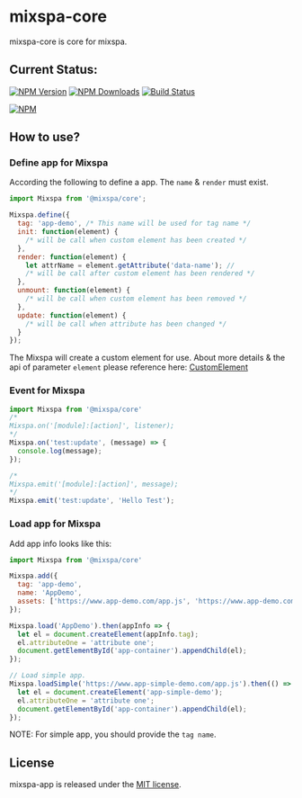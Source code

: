 # mixspa-core
mixspa-core is core for mixspa.

## Current Status:

[![NPM Version](https://img.shields.io/npm/v/@mixspa/core.svg)](https://npmjs.org/package/@mixspa/core)
[![NPM Downloads](https://img.shields.io/npm/dm/@mixspa/core.svg)](https://npmjs.org/package/@mixspa/core)
[![Build Status](https://circleci.com/gh/mixspa/mixspa-core.svg?style=svg)](https://circleci.com/gh/mixspa/mixspa-core)

[![NPM](https://nodei.co/npm/@mixspa/core.png?downloads=true&downloadRank=true&stars=true)](https://nodei.co/npm/@mixspa/core/)

## How to use?

### Define app for Mixspa

According the following to define a app. The `name` & `render` must exist.

```js
import Mixspa from '@mixspa/core';

Mixspa.define({
  tag: 'app-demo', /* This name will be used for tag name */
  init: function(element) {
    /* will be call when custom element has been created */
  },
  render: function(element) {
    let attrName = element.getAttribute('data-name'); //
    /* will be call after custom element has been rendered */
  },
  unmount: function(element) {
    /* will be call when custom element has been removed */
  },
  update: function(element) {
    /* will be call when attribute has been changed */
  }
});
```

The Mixspa will create a custom element for use.
About more details & the api of parameter `element` please reference here:
[CustomElement](https://developer.mozilla.org/en-US/docs/Web/API/CustomElementRegistry)

### Event for Mixspa

```js
import Mixspa from '@mixspa/core'
/*
Mixspa.on('[module]:[action]', listener);
*/
Mixspa.on('test:update', (message) => {
  console.log(message);
});

/*
Mixspa.emit('[module]:[action]', message);
*/
Mixspa.emit('test:update', 'Hello Test');
```

### Load app for Mixspa

Add app info looks like this:
```js
import Mixspa from '@mixspa/core'

Mixspa.add({
  tag: 'app-demo',
  name: 'AppDemo',
  assets: ['https://www.app-demo.com/app.js', 'https://www.app-demo.com/app.css']
});

Mixspa.load('AppDemo').then(appInfo => {
  let el = document.createElement(appInfo.tag);
  el.attributeOne = 'attribute one';
  document.getElementById('app-container').appendChild(el);
});

// Load simple app.
Mixspa.loadSimple('https://www.app-simple-demo.com/app.js').then(() => {
  let el = document.createElement('app-simple-demo');
  el.attributeOne = 'attribute one';
  document.getElementById('app-container').appendChild(el);
});
```

NOTE: For simple app, you should provide the `tag name`.

## License

mixspa-app is released under the [MIT license](https://github.com/mixspa/mixspa-core/blob/master/LICENSE).
